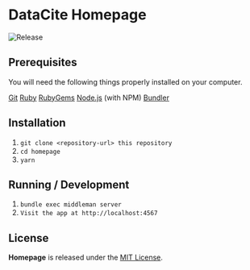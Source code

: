 # DataCite Homepage

![Release](https://github.com/datacite/homepage/workflows/Release/badge.svg)

## Prerequisites

You will need the following things properly installed on your computer.

[Git](https://git-scm.com/book/en/v2/Getting-Started-Installing-Git)
[Ruby](https://www.ruby-lang.org/en/)
[RubyGems](https://rubygems.org/)
[Node.js](https://nodejs.org/en/) (with NPM)
[Bundler](https://bundler.io/)

## Installation

1. `git clone <repository-url> this repository`
2. `cd homepage`
3. `yarn`

## Running / Development

1. `bundle exec middleman server`
2. `Visit the app at http://localhost:4567`

## License

**Homepage** is released under the [MIT License](https://github.com/datacite/homepage/blob/master/LICENSE.md).
